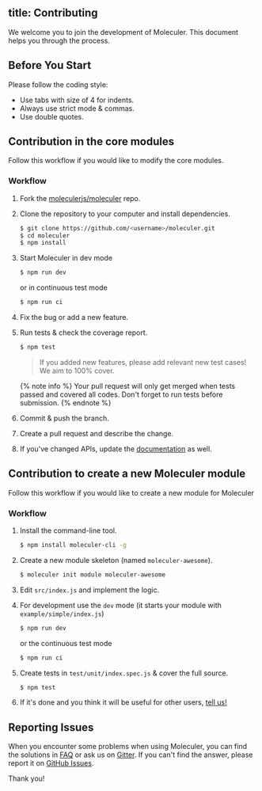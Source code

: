 title: Contributing
---
We welcome you to join the development of Moleculer. This document helps you through the process.

## Before You Start

Please follow the coding style:
- Use tabs with size of 4 for indents.
- Always use strict mode & commas.
- Use double quotes.

## Contribution in the core modules

Follow this workflow if you would like to modify the core modules.

### Workflow

1. Fork the [moleculerjs/moleculer](https://github.com/moleculerjs/moleculer) repo.
2. Clone the repository to your computer and install dependencies.

    ```bash
    $ git clone https://github.com/<username>/moleculer.git
    $ cd moleculer
    $ npm install
    ```

3. Start Moleculer in dev mode

    ```bash
    $ npm run dev
    ```

    or in continuous test mode

    ```bash
    $ npm run ci
    ```

4. Fix the bug or add a new feature.
5. Run tests & check the coverage report.

    ```bash
    $ npm test
    ```

    > If you added new features, please add relevant new test cases! We aim to 100% cover.

    {% note info %}
    Your pull request will only get merged when tests passed and covered all codes. Don't forget to run tests before submission.
    {% endnote %}

6. Commit & push the branch.

7. Create a pull request and describe the change.

8. If you've changed APIs, update the [documentation](https://github.com/moleculerjs/site) as well.

## Contribution to create a new Moleculer module

Follow this workflow if you would like to create a new module for Moleculer

### Workflow

1. Install the command-line tool.
    ```bash
    $ npm install moleculer-cli -g
    ```

2. Create a new module skeleton (named `moleculer-awesome`).
    ```bash
    $ moleculer init module moleculer-awesome
    ```

3. Edit `src/index.js` and implement the logic.

4. For development use the `dev` mode (it starts your module with `example/simple/index.js`)

    ```bash
    $ npm run dev
    ```

    or the continuous test mode

    ```bash
    $ npm run ci
    ```

5. Create tests in `test/unit/index.spec.js` & cover the full source.

    ```bash
    $ npm test
    ```

6. If it's done and you think it will be useful for other users, [tell us!](https://github.com/moleculerjs/moleculer/issues)

## Reporting Issues

When you encounter some problems when using Moleculer, you can find the solutions in [FAQ](faq.html) or ask us on [Gitter](https://gitter.im/ice-services/moleculer). If you can't find the answer, please report it on [GitHub Issues](https://github.com/moleculerjs/moleculer/issues).

Thank you!

